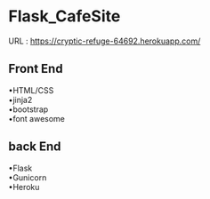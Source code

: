 # Flask_CafeSite
URL : https://cryptic-refuge-64692.herokuapp.com/  
  
## Front End
•HTML/CSS  
•jinja2  
•bootstrap  
•font awesome
## back End
•Flask  
•Gunicorn  
•Heroku
